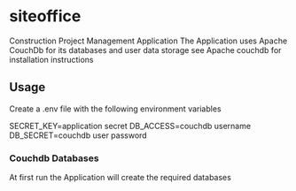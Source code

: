 # siteoffice
Construction Project Management Application 
The Application uses Apache CouchDb for its databases and user data storage 
see Apache couchdb for installation instructions 


## Usage
Create a .env file with the following environment variables

SECRET_KEY=application secret
DB_ACCESS=couchdb username
DB_SECRET=couchdb user password

### Couchdb Databases
At first run the Application will create the required databases 

